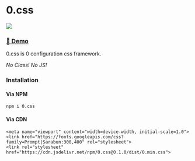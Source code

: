 # 0.css

[![](https://data.jsdelivr.com/v1/package/npm/0.css/badge)](https://www.jsdelivr.com/package/npm/0.css)


### [🎨 Demo](https://reiiyuki.github.io/0.css)

0.css is 0 configuration css framework.

*No Class! No JS!*

### Installation

#### Via NPM

```
npm i 0.css
```

#### Via CDN

```
<meta name="viewport" content="width=device-width, initial-scale=1.0">
<link href="https://fonts.googleapis.com/css?family=Prompt|Sarabun:300,400" rel="stylesheet">
<link rel="stylesheet" href="https://cdn.jsdelivr.net/npm/0.css@0.1.0/dist/0.min.css">
```

